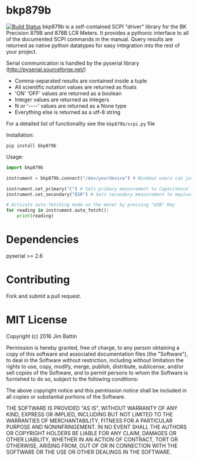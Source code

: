 bkp879b
=======
[![Build Status](https://travis-ci.org/jimbattin/bkp879b.svg?branch=master)](https://travis-ci.org/jimbattin/bkp879b)
bkp879b is a self-contained SCPI "driver" library for the BK Precision 879B and 878B LCR Meters. It provides a pythonic interface to all of the documented SCPI commands in the manual.  Query results are returned as native python datatypes for easy integration into the rest of your project.

Serial communication is handled by the pyserial library (http://pyserial.sourceforge.net/)

- Comma-separated results are contained inside a tuple
- All scientific notation values are returned as floats
- 'ON' 'OFF' values are returned as a boolean
- Integer values are returned as integers
- N or '----' values are returned as a None type
- Everything else is returned as a utf-8 string

For a detailed list of functionality see the `bkp879b/scpi.py` file

Installation:

```shell
pip install bkp879b
```

Usage:

```python
import bkp879b

instrument = bkp879b.connect("/dev/yourdevice") # Windows users can just pass in 'COMx'

instrument.set_primary("C") # Sets primary measurement to Capacitence
instrument.set_secondary("ESR") # Sets secondary measurement to equivalent series resistance

# Activate auto-fetching mode on the meter by pressing "USB" Key
for reading in instrument.auto_fetch():
	print(reading)
```


Dependencies
===========
pyserial >= 2.6


Contributing
===========
Fork and submit a pull request.


MIT License
===========
Copyright (c) 2016 Jim Battin

Permission is hereby granted, free of charge, to any person obtaining a copy of this software and associated documentation files (the "Software"), to deal in the Software without restriction, including without limitation the rights to use, copy, modify, merge, publish, distribute, sublicense, and/or sell copies of the Software, and to permit persons to whom the Software is furnished to do so, subject to the following conditions:

The above copyright notice and this permission notice shall be included in all copies or substantial portions of the Software.

THE SOFTWARE IS PROVIDED "AS IS", WITHOUT WARRANTY OF ANY KIND, EXPRESS OR IMPLIED, INCLUDING BUT NOT LIMITED TO THE WARRANTIES OF MERCHANTABILITY, FITNESS FOR A PARTICULAR PURPOSE AND NONINFRINGEMENT. IN NO EVENT SHALL THE AUTHORS OR COPYRIGHT HOLDERS BE LIABLE FOR ANY CLAIM, DAMAGES OR OTHER LIABILITY, WHETHER IN AN ACTION OF CONTRACT, TORT OR OTHERWISE, ARISING FROM, OUT OF OR IN CONNECTION WITH THE SOFTWARE OR THE USE OR OTHER DEALINGS IN THE SOFTWARE.
